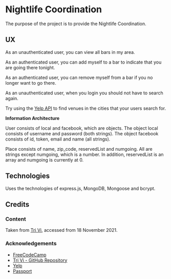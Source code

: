 # Nightlife Coordination

The purpose of the project is to provide the Nightlife Coordination.

## UX

As an unauthenticated user, you can view all bars in my area.

As an authenticated user, you can add myself to a bar to indicate that you are going there tonight.

As an authenticated user, you can remove myself from a bar if you no longer want to go there.

As an unauthenticated user, when you login you should not have to search again.

Try using the [Yelp API](https://www.yelp.com/developers/documentation/v3) to find venues in the cities that your users search for.

**Information Architecture**

User consists of local and facebook, which are objects.  The object local consists of username and password (both strings). The object facebook consists of id, token, email and name (all strings).

Place consists of name, zip_code, reservedList and numgoing.  All are strings except numgoing, which is a number.  In addition, reservedList is an array and numgoing is currently at 0.

## Technologies

Uses the technologies of express.js, MongoDB, Mongoose and bcrypt.

## Credits

### Content

Taken from [Tri Vi](https://github.com/triminhvi), accessed from 18 November 2021.

### Acknowledgements

- [FreeCodeCamp](https://www.freecodecamp.org)
- [Tri Vi - GitHub Repository](https://github.com/triminhvi/Nightlife_Coordination_App)
- [Yelp](https://www.yelp.com)
- [Passport](https://www.passportjs.org)